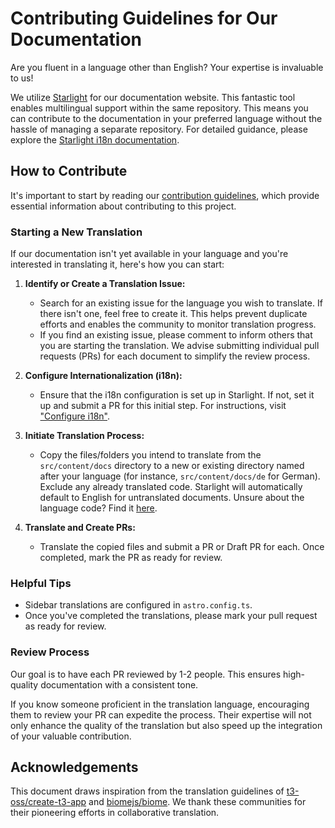 # Contributing Guidelines for Our Documentation

Are you fluent in a language other than English? Your expertise is invaluable to us!

We utilize [Starlight](https://starlight.astro.build/) for our documentation website. This fantastic tool enables multilingual support within the same repository. This means you can contribute to the documentation in your preferred language without the hassle of managing a separate repository. For detailed guidance, please explore the [Starlight i18n documentation](https://starlight.astro.build/guides/i18n/).

## How to Contribute

It's important to start by reading our [contribution guidelines](./CONTRIBUTING.md), which provide essential information about contributing to this project.

### Starting a New Translation

If our documentation isn't yet available in your language and you're interested in translating it, here's how you can start:

1. **Identify or Create a Translation Issue:**

   - Search for an existing issue for the language you wish to translate. If there isn't one, feel free to create it. This helps prevent duplicate efforts and enables the community to monitor translation progress.
   - If you find an existing issue, please comment to inform others that you are starting the translation. We advise submitting individual pull requests (PRs) for each document to simplify the review process.

2. **Configure Internationalization (i18n):**

   - Ensure that the i18n configuration is set up in Starlight. If not, set it up and submit a PR for this initial step. For instructions, visit ["Configure i18n"](https://starlight.astro.build/guides/i18n/#configure-i18n).

3. **Initiate Translation Process:**

   - Copy the files/folders you intend to translate from the `src/content/docs` directory to a new or existing directory named after your language (for instance, `src/content/docs/de` for German). Exclude any already translated code. Starlight will automatically default to English for untranslated documents. Unsure about the language code? Find it [here](https://en.wikipedia.org/wiki/List_of_ISO_639-1_codes).

4. **Translate and Create PRs:**
   - Translate the copied files and submit a PR or Draft PR for each. Once completed, mark the PR as ready for review.

### Helpful Tips

- Sidebar translations are configured in `astro.config.ts`.
- Once you've completed the translations, please mark your pull request as ready for review.

### Review Process

Our goal is to have each PR reviewed by 1-2 people. This ensures high-quality documentation with a consistent tone.

If you know someone proficient in the translation language, encouraging them to review your PR can expedite the process. Their expertise will not only enhance the quality of the translation but also speed up the integration of your valuable contribution.

## Acknowledgements

This document draws inspiration from the translation guidelines of [t3-oss/create-t3-app](https://github.com/t3-oss/create-t3-app/blob/main/www/TRANSLATIONS.md) and [biomejs/biome](https://github.com/biomejs/biome/blob/main/website/TRANSLATIONS.md). We thank these communities for their pioneering efforts in collaborative translation.
